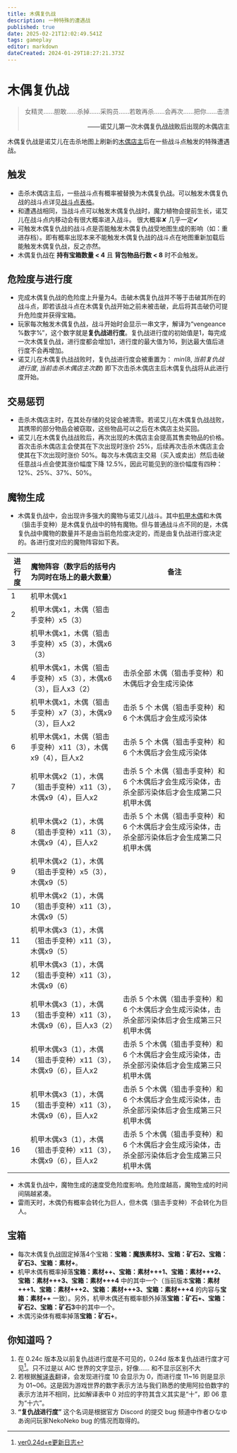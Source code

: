 ```yaml
---
title: 木偶复仇战
description: 一种特殊的遭遇战
published: true
date: 2025-02-21T12:02:49.541Z
tags: gameplay
editor: markdown
dateCreated: 2024-01-29T18:27:21.373Z
---
```


# 木偶复仇战
> 女精灵……胆敢……杀掉……采购员……若敢再杀……会再次……把你……击溃
**<p style="text-align: right;">——诺艾儿第一次木偶复仇战战败后出现的木偶店主</p>**

木偶复仇战是诺艾儿在击杀地图上刷新的[木偶店主](/zh/enemy/sales-puppet)后在一些战斗点触发的特殊遭遇战。

## 触发
- 击杀木偶店主后，一些战斗点有概率被替换为木偶复仇战。可以触发木偶复仇战的战斗点详见[战斗点表格](/zh/battle-locations#%E6%88%98%E6%96%97%E7%82%B9%E8%A1%A8%E6%A0%BC)。
- 和遭遇战相同，当战斗点可以触发木偶复仇战时，魔力植物会提前生长，诺艾儿在战斗点内移动会有很大概率进入战斗。 <span class=spoiler>很大概率✘ 几乎一定✔</span>
- 可触发木偶复仇战的战斗点是否能触发木偶复仇战受地图生成的影响（如：重进存档）。即有概率出现本来不能触发木偶复仇战的战斗点在地图重新加载后能触发木偶复仇战，反之亦然。
- 木偶复仇战在 **持有宝箱数量 < 4** 且 **背包物品行数 < 8** 时不会触发。

## 危险度与进行度
- 完成木偶复仇战的危险度上升量为4。击破木偶复仇战并不等于击破其所在的战斗点，即若该战斗点在木偶复仇战开始之前未被击破，此后将其击破仍可提升危险度并获得宝箱。
- 玩家每次触发木偶复仇战，战斗开始时会显示一串文字，解译为“vengeance %数字%”，这个数字就是**复仇战进行度**。复仇战进行度的初始值是1，每完成一次木偶复仇战，进行度都会增加1，进行度的最大值为16，到达最大值后进行度不会再增加。
- 诺艾儿在木偶复仇战战败时，复仇战进行度会被重置为：
  $min(8, 当前复仇战进行度, 当前击杀木偶店主次数)$
  即下次击杀木偶店主后木偶复仇战将从此进行度开始。

## 交易惩罚
- 击杀木偶店主时，在其处存储的兑锭会被清零。若诺艾儿在木偶复仇战战败，其携带的部分物品会被窃取，这些物品可以之后在木偶店主处买回。
- 诺艾儿在木偶复仇战战败后，再次出现的木偶店主会提高其售卖物品的价格。首次击杀木偶店主会使其在下次出现时涨价 25%，后续再次击杀木偶店主会使其在下次出现时涨价 50%。每次与木偶店主交易（买入或卖出）然后击破任意战斗点会使其涨价幅度下降 12.5%，因此可能见到的涨价幅度有四种：12%、25%、37%、50%。

## 魔物生成
- 木偶复仇战中，会出现许多强大的魔物与诺艾儿战斗。其中[机甲木偶](/zh/enemy/armoured-wooden-puppet)和木偶（狙击手变种）是木偶复仇战中的特有魔物。但与普通战斗点不同的是，木偶复仇战中魔物的数量并不是由当前危险度决定的，而是由复仇战进行度决定的。各进行度对应的魔物阵容如下表。

| 进行度 | 魔物阵容（数字后的括号内为同时在场上的最大数量） | 备注 |
| --- | --- | --- |
| 1 | 机甲木偶x1 | |
| 2 | 机甲木偶x1，木偶（狙击手变种）x5（3） | |
| 3 | 机甲木偶x1，木偶（狙击手变种）x5（3），木偶x6（3） | |
| 4 | 机甲木偶x1，木偶（狙击手变种）x5（3），木偶x6（3），巨人x3（2） | 击杀全部 木偶（狙击手变种）和木偶后才会生成污染体 |
| 5 | 机甲木偶x1，木偶（狙击手变种）x7（3），木偶x9（3），巨人x2 | 击杀 5 个 木偶（狙击手变种）和 6 个木偶后才会生成污染体 |
| 6 | 机甲木偶x1，木偶（狙击手变种）x11（3），木偶x9（4），巨人x2 | 击杀 5 个 木偶（狙击手变种）和 6 个木偶后才会生成污染体 |
| 7 | 机甲木偶x2（1），木偶（狙击手变种）x11（3），木偶x9（4），巨人x2 | 击杀 5 个 木偶（狙击手变种）和 6 个木偶后才会生成污染体，击杀全部污染体后才会生成第二只机甲木偶 |
| 8 | 机甲木偶x2（1），木偶（狙击手变种）x11（3），木偶x9（4），巨人x2 | 击杀 5 个 木偶（狙击手变种）和 6 个木偶后才会生成污染体，击杀全部污染体后才会生成第二只机甲木偶 |
| 9 | 机甲木偶x2（1），木偶（狙击手变种）x5（3），木偶x9（5） | |
| 10 | 机甲木偶x2（1），木偶（狙击手变种）x11（3），木偶x9（5） | |
| 11 | 机甲木偶x3（1），木偶（狙击手变种）x11（3），木偶x9（5） | |
| 12 | 机甲木偶x3（1），木偶（狙击手变种）x11（3）， 木偶x9（6） | |
| 13 | 机甲木偶x3（1），木偶（狙击手变种）x11（3）， 木偶x9（6），巨人x3（2） | 击杀 5 个木偶（狙击手变种）和 6 个木偶后才会生成污染体，击杀全部污染体后才会生成第三只机甲木偶 |
| 14 | 机甲木偶x3（1），木偶（狙击手变种）x11（3）， 木偶x9（6），巨人x2| 击杀 5 个木偶（狙击手变种）和 6 个木偶后才会生成污染体，击杀全部污染体后才会生成第三只机甲木偶 |
| 15 | 机甲木偶x3（1），木偶（狙击手变种）x11（3）， 木偶x9（6），巨人x2| 击杀 5 个木偶（狙击手变种）和 6 个木偶后才会生成污染体，击杀全部污染体后才会生成第三只机甲木偶 |
| 16 | 机甲木偶x3（1），木偶（狙击手变种）x11（3）， 木偶x9（6），巨人x2| 击杀 5 个木偶（狙击手变种）和 6 个木偶后才会生成污染体，击杀全部污染体后才会生成第三只机甲木偶 |

- 木偶复仇战中，魔物生成的速度受危险度影响。危险度越高，魔物生成的时间间隔越紧凑。
- 雷雨天时，木偶仍有概率会转化为巨人，但木偶（狙击手变种）不会转化为巨人。

## 宝箱
- 每次木偶复仇战固定掉落4个宝箱：**宝箱：魔族素材3、宝箱：矿石2、宝箱：矿石3、宝箱：素材+**。
- 机甲木偶有概率掉落**宝箱：素材++、宝箱：素材+++1、宝箱：素材+++2、宝箱：素材+++3、宝箱：素材+++4** 中的其中一个（当前版本**宝箱：素材+++1、宝箱：素材+++2、宝箱：素材+++3、宝箱：素材+++4** 的内容与**宝箱：素材++** 一致）。另外，机甲木偶还有概率额外掉落**宝箱：矿石+、宝箱：矿石2、宝箱：矿石3**中的其中一个。
- 木偶污染体有概率掉落**宝箱：矿石+**。

## 你知道吗？
1. 在 0.24c 版本及以前复仇战进行度是不可见的，0.24d 版本复仇战进行度才可见[^1]。<span class=spoiler>只不过是以 AIC 世界的文字显示，好像…… 和不显示区别不大</span>
1. 若根据[解译表](/zh/easter-eggs)翻译，会发现进行度 10 会显示为 0，而进行度 11~16 则是显示为 01~06。这是因为游戏世界的数字表示方法与我们熟悉的使用阿拉伯数字的表示方法并不相同，比如解译表中 0 对应的字符其含义其实是“十”，即 06 意为“十六”。
1. **“复仇战进行度”** 这个名词是根据官方 Discord 的提交 bug 频道中作者ひなゆあ询问玩家NekoNeko bug 的情况而取得的。


[^1]:[ver0.24d+e更新日志](https://www.bilibili.com/read/cv26944154)